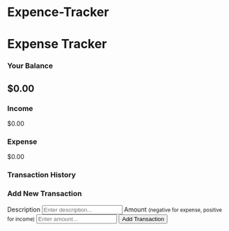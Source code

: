 # Expence-Tracker            <!DOCTYPE html>
<html lang="en">
<head>
  <meta charset="UTF-8">
  <meta name="viewport" content="width=device-width, initial-scale=1.0">
  <title>Expense Tracker</title>
  <link rel="stylesheet" href="styles.css">
</head>
<body>
  <div class="container">
    <h1>Expense Tracker</h1>
    <div class="balance">
      <h3>Your Balance</h3>
      <h2 id="balance">$0.00</h2>
    </div>
    <div class="income-expense">
      <div>
        <h3>Income</h3>
        <p id="income" class="money plus">$0.00</p>
      </div>
      <div>
        <h3>Expense</h3>
        <p id="expense" class="money minus">$0.00</p>
      </div>
    </div>
    <div class="transaction-history">
      <h3>Transaction History</h3>
      <ul id="transaction-list" class="list"></ul>
    </div>
    <div class="add-transaction">
      <h3>Add New Transaction</h3>
      <form id="transaction-form">
        <label for="text">Description</label>
        <input type="text" id="text" placeholder="Enter description..." required>
        <label for="amount">Amount <small>(negative for expense, positive for income)</small></label>
        <input type="number" id="amount" placeholder="Enter amount..." required>
        <button type="submit">Add Transaction</button>
      </form>
    </div>
  </div>
  <script src="script.js"></script>
</body>
</html>
